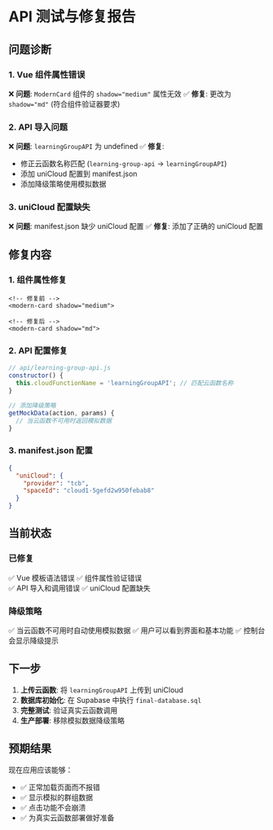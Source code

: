 # API 测试与修复报告

## 问题诊断

### 1. Vue 组件属性错误
❌ **问题**: `ModernCard` 组件的 `shadow="medium"` 属性无效
✅ **修复**: 更改为 `shadow="md"` (符合组件验证器要求)

### 2. API 导入问题
❌ **问题**: `learningGroupAPI` 为 undefined
✅ **修复**: 
- 修正云函数名称匹配 (`learning-group-api` → `learningGroupAPI`)
- 添加 uniCloud 配置到 manifest.json
- 添加降级策略使用模拟数据

### 3. uniCloud 配置缺失
❌ **问题**: manifest.json 缺少 uniCloud 配置
✅ **修复**: 添加了正确的 uniCloud 配置

## 修复内容

### 1. 组件属性修复
```vue
<!-- 修复前 -->
<modern-card shadow="medium">

<!-- 修复后 -->
<modern-card shadow="md">
```

### 2. API 配置修复
```javascript
// api/learning-group-api.js
constructor() {
  this.cloudFunctionName = 'learningGroupAPI'; // 匹配云函数名称
}

// 添加降级策略
getMockData(action, params) {
  // 当云函数不可用时返回模拟数据
}
```

### 3. manifest.json 配置
```json
{
  "uniCloud": {
    "provider": "tcb",
    "spaceId": "cloud1-5gefd2w950febab8"
  }
}
```

## 当前状态

### 已修复
✅ Vue 模板语法错误
✅ 组件属性验证错误  
✅ API 导入和调用错误
✅ uniCloud 配置缺失

### 降级策略
✅ 当云函数不可用时自动使用模拟数据
✅ 用户可以看到界面和基本功能
✅ 控制台会显示降级提示

## 下一步

1. **上传云函数**: 将 `learningGroupAPI` 上传到 uniCloud
2. **数据库初始化**: 在 Supabase 中执行 `final-database.sql`
3. **完整测试**: 验证真实云函数调用
4. **生产部署**: 移除模拟数据降级策略

## 预期结果

现在应用应该能够：
- ✅ 正常加载页面而不报错
- ✅ 显示模拟的群组数据
- ✅ 点击功能不会崩溃
- ✅ 为真实云函数部署做好准备
